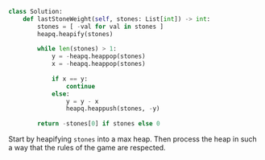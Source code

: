 ```python
class Solution:
    def lastStoneWeight(self, stones: List[int]) -> int:
        stones = [ -val for val in stones ]
        heapq.heapify(stones)
        
        while len(stones) > 1:
            y = -heapq.heappop(stones)
            x = -heapq.heappop(stones)
            
            if x == y:
                continue
            else:
                y = y - x
                heapq.heappush(stones, -y)
                
        return -stones[0] if stones else 0
```

Start by heapifying `stones` into a max heap. Then process the heap in such a way that the rules of the game are respected.